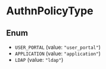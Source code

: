 # AuthnPolicyType

## Enum

* `USER_PORTAL` (value: `"user_portal"`)
* `APPLICATION` (value: `"application"`)
* `LDAP` (value: `"ldap"`)
